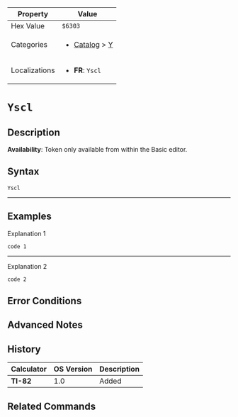 | Property      | Value |
|---------------|-------|
| Hex Value     | `$6303`|
| Categories    | <ul><li>[Catalog](<../categories/Catalog.md>) > [Y](<../categories/Catalog.md#Y>)</li></ul> |
| Localizations | <ul><li><b>FR</b>: `Yscl`</li></ul> |

# `Yscl`

## Description



<b>Availability</b>: Token only available from within the Basic editor.

## Syntax
`Yscl`

<hr>

## Examples

Explanation 1
```ti-basic
code 1
```
---
Explanation 2
```ti-basic
code 2
```

## Error Conditions


## Advanced Notes


## History
| Calculator | OS Version | Description |
|------------|------------|-------------|
| <b>TI-82</b> | 1.0 | Added

## Related Commands

    